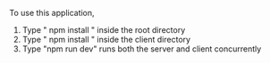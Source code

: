 To use this application, 


1. Type  " npm install " inside the root directory
2. Type " npm install " inside the client directory
3. Type "npm run dev" runs both the server and client concurrently



